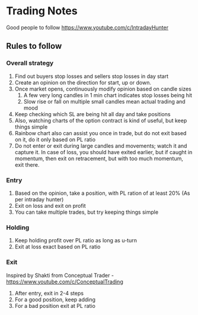 # Trading Notes

Good people to follow
https://www.youtube.com/c/IntradayHunter

## Rules to follow
### Overall strategy
1. Find out buyers stop losses and sellers stop losses in day start
2. Create an opinion on the direction for start, up or down.
3. Once market opens, continuously modify opinion based on candle sizes
	1. A few very long candles in 1 min chart indicates stop losses being hit
	2. Slow rise or fall on multiple small candles mean actual trading and mood
4. Keep checking which SL are being hit all day and take positions
5. Also, watching charts of the option contract is kind of useful, but keep things simple
6. Rainbow chart also can assist you once in trade, but do not exit based on it, do it only based on PL ratio
7. Do not enter or exit during large candles and movements; watch it and capture it. In case of loss, you should have exited earlier, but if caught in momentum, then exit on retracement, but with too much momentum, exit there.

### Entry
1. Based on the opinion, take a position, with PL ration of at least 20% (As per intraday hunter)
2. Exit on loss and exit on profit
3. You can take multiple trades, but try keeping things simple

### Holding
1. Keep holding profit over PL ratio as long as u-turn
2. Exit at loss exact based on PL ratio

### Exit
Inspired by Shakti from Conceptual Trader -https://www.youtube.com/c/ConceptualTrading
1. After entry, exit in 2-4 steps
2. For a good position, keep adding
3. For a bad position exit at PL ratio 
